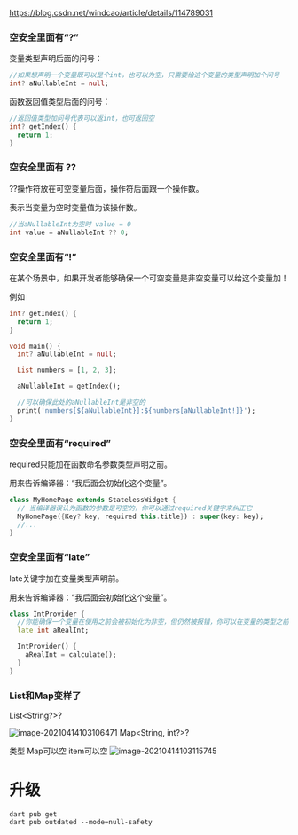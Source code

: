 https://blog.csdn.net/windcao/article/details/114789031

### 空安全里面有“?”

变量类型声明后面的问号：

```dart
//如果想声明一个变量既可以是个int，也可以为空，只需要给这个变量的类型声明加个问号
int? aNullableInt = null;
```

函数返回值类型后面的问号：

```dart
//返回值类型加问号代表可以返int，也可返回空
int? getIndex() {
  return 1;
}
```



### 空安全里面有 ??

??操作符放在可空变量后面，操作符后面跟一个操作数。

表示当变量为空时变量值为该操作数。

```dart
//当aNullableInt为空时 value = 0
int value = aNullableInt ?? 0;
```



### 空安全里面有“!”

在某个场景中，如果开发者能够确保一个可空变量是非空变量可以给这个变量加！

例如

```dart
int? getIndex() {
  return 1;
}

void main() {
  int? aNullableInt = null;

  List numbers = [1, 2, 3];

  aNullableInt = getIndex();

  //可以确保此处的aNullableInt是非空的
  print('numbers[${aNullableInt}]:${numbers[aNullableInt!]}');
}
```



### 空安全里面有“required”

required只能加在函数命名参数类型声明之前。

用来告诉编译器：“我后面会初始化这个变量”。

```dart
class MyHomePage extends StatelessWidget {
  // 当编译器误认为函数的参数是可空的，你可以通过required关键字来纠正它
  MyHomePage({Key? key, required this.title}) : super(key: key);
  //...
}
```



### 空安全里面有“late”

late关键字加在变量类型声明前。

用来告诉编译器：“我后面会初始化这个变量”。

```dart
class IntProvider {
  //你能确保一个变量在使用之前会被初始化为非空，但仍然被报错，你可以在变量的类型之前标记late
  late int aRealInt;

  IntProvider() {
    aRealInt = calculate();
  }
}
```





### List和Map变样了

List<String?>?

![image-20210414103106471](http://mdpic.yanhao.ren/d2980d7525c3c5c6a16a2ab4f5c0c107.png)
Map<String, int?>?

类型	Map可以空	item可以空
![image-20210414103115745](http://mdpic.yanhao.ren/33470f58559f05117d20942c4d8f5dbb.png)



# 升级

```
dart pub get
dart pub outdated --mode=null-safety
```

